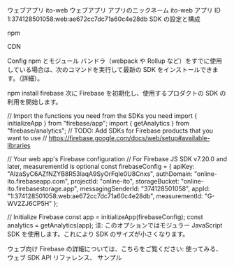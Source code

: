 ウェブアプリ
ito-web
ウェブアプリ
アプリのニックネーム
ito-web
アプリ ID
1:374128501058:web:ae672cc7dc71a60c4e28db
SDK の設定と構成

npm

CDN

Config
npm とモジュール バンドラ（webpack や Rollup など）をすでに使用している場合は、次のコマンドを実行して最新の SDK をインストールできます。（詳細）。

npm install firebase
次に Firebase を初期化し、使用するプロダクトの SDK の利用を開始します。

// Import the functions you need from the SDKs you need
import { initializeApp } from "firebase/app";
import { getAnalytics } from "firebase/analytics";
// TODO: Add SDKs for Firebase products that you want to use
// https://firebase.google.com/docs/web/setup#available-libraries

// Your web app's Firebase configuration
// For Firebase JS SDK v7.20.0 and later, measurementId is optional
const firebaseConfig = {
  apiKey: "AIzaSyC6AZfNZYB8R53laqA9SyOrFqIe0U8Cnxs",
  authDomain: "online-ito.firebaseapp.com",
  projectId: "online-ito",
  storageBucket: "online-ito.firebasestorage.app",
  messagingSenderId: "374128501058",
  appId: "1:374128501058:web:ae672cc7dc71a60c4e28db",
  measurementId: "G-WV2ZJ6CP5H"
};

// Initialize Firebase
const app = initializeApp(firebaseConfig);
const analytics = getAnalytics(app);
注: このオプションではモジュラー JavaScript SDK を使用します。これにより SDK のサイズが小さくなります。

ウェブ向け Firebase の詳細については、こちらをご覧ください: 使ってみる、 ウェブ SDK API リファレンス、 サンプル

